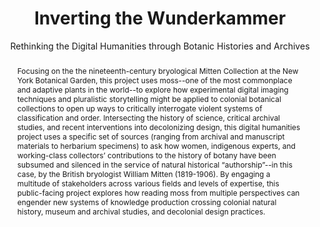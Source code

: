 ---
done: false
pid: moss
title: Inverting the Wunderkammer
subtitle: Rethinking the Digital Humanities through Botanic Histories and Archives
category: DH Seed Grant Recipient
cohort_year: '2021'
abstract: Focusing on the the nineteenth-century bryological Mitten Collection at
  the New York Botanical Garden, this project uses moss--one of the most commonplace
  and adaptive plants in the world--to explore how experimental digital imaging techniques
  and pluralistic storytelling might be applied to colonial botanical collections
  to open up ways to critically interrogate violent systems of classification and
  order. Intersecting the history of science, critical archival studies, and recent
  interventions into decolonizing design, this digital humanities project uses a specific
  set of sources (ranging from archival and manuscript materials to herbarium specimens)
  to ask how women, indigenous experts, and working-class collectors’ contributions
  to the history of botany have been subsumed and silenced in the service of natural
  historical “authorship”--in this case, by the British bryologist William Mitten
  (1819-1906). By engaging a multitude of stakeholders across various fields and levels
  of expertise, this public-facing project explores how reading moss from multiple
  perspectives can engender new systems of knowledge production crossing colonial
  natural history, museum and archival studies, and decolonial design practices.
limerick: |-
  The topic's not obviously boss;
  But with history and our secret sauce
  of decolonial design,
  and critical archives, you'll find
  That your worldview will be changed by some moss.
pis:
- ansari
- ayers
- brain
link:
local_image:
original_img:
layout: project
---